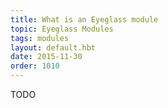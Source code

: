 ```yaml
---
title: What is an Eyeglass module
topic: Eyeglass Modules
tags: modules
layout: default.hbt
date: 2015-11-30
order: 1010
---
```


TODO

